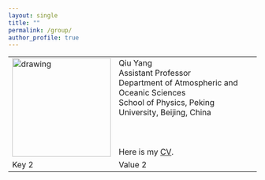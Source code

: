 ```yaml
---
layout: single
title: ""
permalink: /group/
author_profile: true
---
```


<table>
  <tr>
    <td><img src="/images/QiuYang_zoom.jpg" alt="drawing" width="200"/></td>
    <td>Qiu Yang<br>Assistant Professor<br>Department of Atmospheric and Oceanic Sciences<br>School of Physics, Peking University, Beijing, China<br><br><br><br>Here is my <a href="/_pages/cv.md">CV</a>.</td>
  </tr>
  <tr>
    <td>Key 2</td>
    <td>Value 2</td>
  </tr>
</table>
